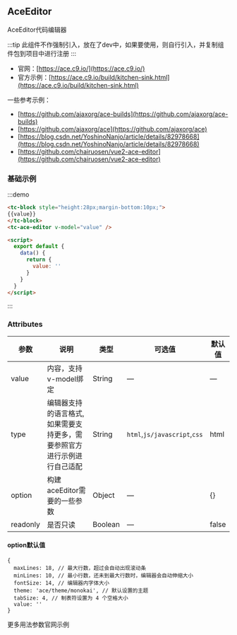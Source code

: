 ## AceEditor

AceEditor代码编辑器

:::tip
此组件不作强制引入，放在了dev中，如果要使用，则自行引入，并复制组件包到项目中进行注册
:::

- 官网：[https://ace.c9.io/](https://ace.c9.io/)
- 官方示例：[https://ace.c9.io/build/kitchen-sink.html](https://ace.c9.io/build/kitchen-sink.html)

一些参考示例：
- [https://github.com/ajaxorg/ace-builds](https://github.com/ajaxorg/ace-builds)
- [https://github.com/ajaxorg/ace](https://github.com/ajaxorg/ace)
- [https://blog.csdn.net/YoshinoNanjo/article/details/82978668](https://blog.csdn.net/YoshinoNanjo/article/details/82978668)
- [https://github.com/chairuosen/vue2-ace-editor](https://github.com/chairuosen/vue2-ace-editor)

### 基础示例
:::demo
```html
<tc-block style="height:28px;margin-bottom:10px;">
{{value}}
</tc-block>
<tc-ace-editor v-model="value" />

<script>
  export default {
    data() {
      return {
        value: ''
      }
    }
  }
</script>
```
:::

### Attributes

| 参数 | 说明 | 类型 | 可选值 | 默认值   |
| --- |--- |--- |--- |--- |
| value | 内容，支持v-model绑定 | String | — | — |
| type | 编辑器支持的语言格式,如果需要支持更多，需要参照官方进行示例进行自己适配 | String | `html`,`js/javascript`,`css` | html |
| option | 构建aceEditor需要的一些参数 | Object | — | {} |
| readonly | 是否只读 | Boolean | — | false |

#### option默认值
```
{
  maxLines: 18, // 最大行数，超过会自动出现滚动条
  minLines: 10, // 最小行数，还未到最大行数时，编辑器会自动伸缩大小
  fontSize: 14, // 编辑器内字体大小
  theme: 'ace/theme/monokai', // 默认设置的主题
  tabSize: 4, // 制表符设置为 4 个空格大小
  value: ''
}
```
更多用法参数官网示例
